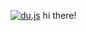 [![du.js](https://raw.githubusercontent.com/ausername-1/du.js/main/assets/Untitled-2.png "du.js")](https://github.com/ausername-1/du.js/ "du.js")
hi there!
